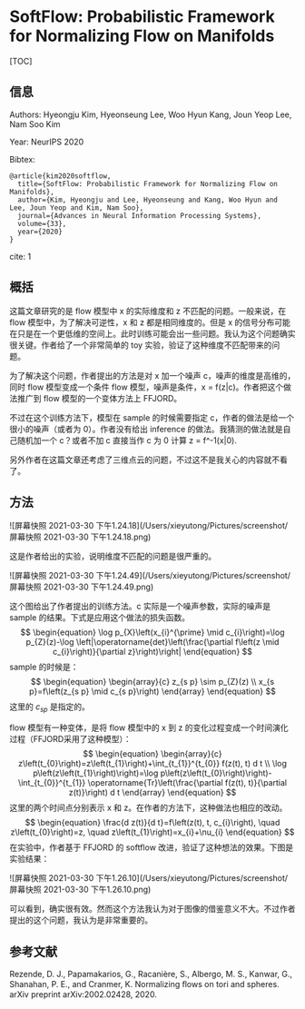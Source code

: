 # SoftFlow: Probabilistic Framework for Normalizing Flow on Manifolds

[TOC]

## 信息

Authors: Hyeongju Kim, Hyeonseung Lee, Woo Hyun Kang, Joun Yeop Lee, Nam Soo Kim

Year: NeurIPS 2020

Bibtex:

```
@article{kim2020softflow,
  title={SoftFlow: Probabilistic Framework for Normalizing Flow on Manifolds},
  author={Kim, Hyeongju and Lee, Hyeonseung and Kang, Woo Hyun and Lee, Joun Yeop and Kim, Nam Soo},
  journal={Advances in Neural Information Processing Systems},
  volume={33},
  year={2020}
}
```

cite: 1



## 概括

这篇文章研究的是 flow 模型中 x 的实际维度和 z 不匹配的问题。一般来说，在 flow 模型中，为了解决可逆性，x 和 z 都是相同维度的。但是 x 的信号分布可能在只是在一个更低维的空间上。此时训练可能会出一些问题。我认为这个问题确实很关键。作者给了一个非常简单的 toy 实验，验证了这种维度不匹配带来的问题。

为了解决这个问题，作者提出的方法是对 x 加一个噪声 c，噪声的维度是高维的，同时 flow 模型变成一个条件 flow 模型，噪声是条件，x = f(z|c)。作者把这个做法推广到 flow 模型的一个变体方法上 FFJORD。

不过在这个训练方法下，模型在 sample 的时候需要指定 c，作者的做法是给一个很小的噪声（或者为 0）。作者没有给出 inference 的做法。我猜测的做法就是自己随机加一个 c？或者不加 c 直接当作 c 为 0 计算 z = f^-1(x|0).

另外作者在这篇文章还考虑了三维点云的问题，不过这不是我关心的内容就不看了。



## 方法

![屏幕快照 2021-03-30 下午1.24.18](/Users/xieyutong/Pictures/screenshot/屏幕快照 2021-03-30 下午1.24.18.png)

这是作者给出的实验，说明维度不匹配的问题是很严重的。

![屏幕快照 2021-03-30 下午1.24.49](/Users/xieyutong/Pictures/screenshot/屏幕快照 2021-03-30 下午1.24.49.png)

这个图给出了作者提出的训练方法。c 实际是一个噪声参数，实际的噪声是 sample 的结果。下式是应用这个做法的损失函数。
$$
\begin{equation}
\log p_{X}\left(x_{i}^{\prime} \mid c_{i}\right)=\log p_{Z}(z)-\log \left|\operatorname{det}\left(\frac{\partial f\left(z \mid c_{i}\right)}{\partial z}\right)\right|
\end{equation}
$$
sample 的时候是：
$$
\begin{equation}
\begin{array}{c}
z_{s p} \sim p_{Z}(z) \\
x_{s p}=f\left(z_{s p} \mid c_{s p}\right)
\end{array}
\end{equation}
$$
这里的 $c_{sp}$ 是指定的。

flow 模型有一种变体，是将 flow 模型中的 x 到 z 的变化过程变成一个时间演化过程（FFJORD采用了这种模型）：
$$
\begin{equation}
\begin{array}{c}
z\left(t_{0}\right)=z\left(t_{1}\right)+\int_{t_{1}}^{t_{0}} f(z(t), t) d t \\
\log p\left(z\left(t_{1}\right)\right)=\log p\left(z\left(t_{0}\right)\right)-\int_{t_{0}}^{t_{1}} \operatorname{Tr}\left(\frac{\partial f(z(t), t)}{\partial z(t)}\right) d t
\end{array}
\end{equation}
$$
这里的两个时间点分别表示 x 和 z。在作者的方法下，这种做法也相应的改动。
$$
\begin{equation}
\frac{d z(t)}{d t}=f\left(z(t), t, c_{i}\right), \quad z\left(t_{0}\right)=z, \quad z\left(t_{1}\right)=x_{i}+\nu_{i}
\end{equation}
$$
在实验中，作者基于 FFJORD 的 softflow 改进，验证了这种想法的效果。下图是实验结果：

![屏幕快照 2021-03-30 下午1.26.10](/Users/xieyutong/Pictures/screenshot/屏幕快照 2021-03-30 下午1.26.10.png)

可以看到，确实很有效。然而这个方法我认为对于图像的借鉴意义不大。不过作者提出的这个问题，我认为是非常重要的。



## 参考文献

Rezende, D. J., Papamakarios, G., Racanière, S., Albergo, M. S., Kanwar, G., Shanahan, P. E., and Cranmer, K. Normalizing ﬂows on tori and spheres. arXiv preprint arXiv:2002.02428, 2020.
